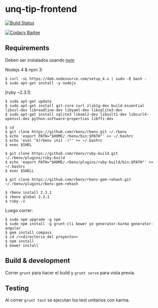# unq-tip-frontend

[![Build Status](https://travis-ci.org/marchionne-lattenero/unq-tip-frontend.svg?branch=master)](https://travis-ci.org/marchionne-lattenero/unq-tip-frontend)

[![Codacy Badge](https://api.codacy.com/project/badge/Grade/1ec6aa52f8f74b2e9f5431301f0c5ef9)](https://www.codacy.com/app/cdmarchionne/unq-tip-frontend?utm_source=github.com&amp;utm_medium=referral&amp;utm_content=marchionne-lattenero/unq-tip-frontend&amp;utm_campaign=Badge_Grade)

## Requirements
Deben ser instalados usando [nvm](https://nodejs.org/en/download/package-manager/)

Nodejs 4 & npm 3:

    $ curl -sL https://deb.nodesource.com/setup_4.x | sudo -E bash -
    $ sudo apt-get install -y nodejs

[ruby ~2.3.1]

    $ sudo apt-get update
    $ sudo apt-get install git-core curl zlib1g-dev build-essential libssl-dev libreadline-dev libyaml-dev libsqlite3-dev  
    $ sudo apt-get install sqlite3 libxml2-dev libxslt1-dev libcurl4-openssl-dev python-software-properties libffi-dev

    $ cd
    $ git clone https://github.com/rbenv/rbenv.git ~/.rbenv
    $ echo 'export PATH="$HOME/.rbenv/bin:$PATH"' >> ~/.bashrc
    $ echo 'eval "$(rbenv init -)"' >> ~/.bashrc
    $ exec $SHEL

    $ git clone https://github.com/rbenv/ruby-build.git ~/.rbenv/plugins/ruby-build
    $ echo 'export PATH="$HOME/.rbenv/plugins/ruby-build/bin:$PATH"' >> ~/.bashrc
    $ exec $SHELL

    $ git clone https://github.com/rbenv/rbenv-gem-rehash.git ~/.rbenv/plugins/rbenv-gem-rehash

    $ rbenv install 2.3.1
    $ rbenv global 2.3.1
    $ ruby -v

Luego correr:

    $ sudo npm upgrade -g npm
    $ sudo npm install -g grunt-cli bower yo generator-karma generator-angular
    $ gem install compass
    $ cd /<<directorio del proyecto>>
    $ npm install
    $ bower install

## Build & development

Correr `grunt` para hacer el build y `grunt serve` para vista previa.

## Testing

Al correr `grunt test` se ejecutan los test unitarios con karma.

